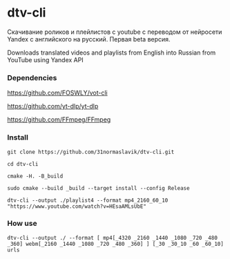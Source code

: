 # dtv-cli
Скачивание роликов и плейлистов с youtube с переводом от
нейросети Yandex с английского на русский.
Первая beta версия. 

Downloads translated videos and playlists from English into Russian from YouTube using Yandex API

### Dependencies
https://github.com/FOSWLY/vot-cli

https://github.com/yt-dlp/yt-dlp

https://github.com/FFmpeg/FFmpeg

### Install 
```
git clone https://github.com/31normaslavik/dtv-cli.git 

cd dtv-cli

cmake -H. -B_build

sudo cmake --build _build --target install --config Release

dtv-cli --output ./playlist4 --format mp4_2160_60_10 "https://www.youtube.com/watch?v=HEsaAMLsUbE"
```

### How use
```
dtv-cli --output ./ --format [ mp4[_4320 _2160 _1440 _1080 _720 _480 _360] webm[_2160 _1440 _1080 _720 _480 _360] ] [_30 _30_10 _60 _60_10]  urls
```

